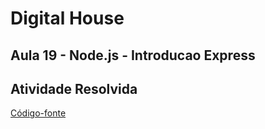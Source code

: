 # Digital House 

## Aula 19  - Node.js - Introducao Express

## Atividade Resolvida

[Código-fonte](./)